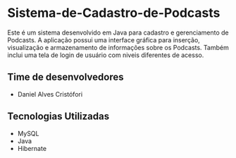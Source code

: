 # Sistema-de-Cadastro-de-Podcasts

Este é um sistema desenvolvido em Java para cadastro e gerenciamento de Podcasts. 
A aplicação possui uma interface gráfica para inserção, visualização e armazenamento de informações sobre os Podcasts. 
Também inclui uma tela de login de usuário com niveis diferentes de acesso.


## Time de desenvolvedores

* Daniel Alves Cristófori

## Tecnologias Utilizadas

* MySQL
* Java 
* Hibernate
